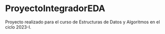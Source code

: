 # ProyectoIntegradorEDA
Proyecto realizado para el curso de Estructuras de Datos y Algoritmos en el ciclo 2023-I.
